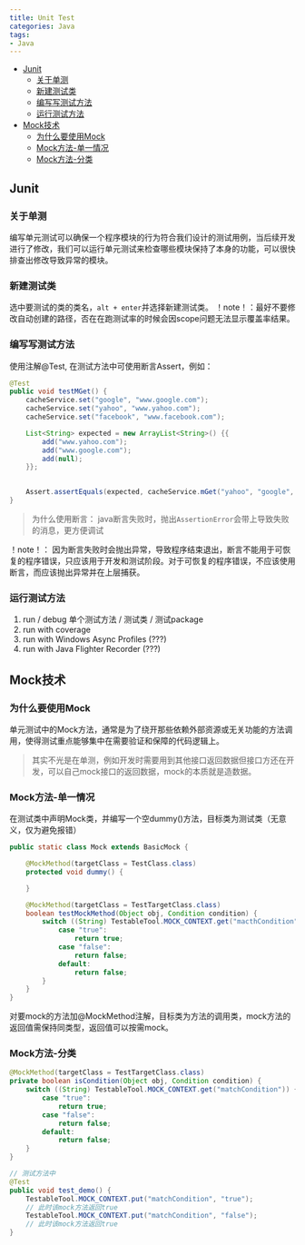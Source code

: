 ```yaml
---
title: Unit Test
categories: Java
tags:
- Java
---
```


- [Junit](#junit)
  - [关于单测](#关于单测)
  - [新建测试类](#新建测试类)
  - [编写写测试方法](#编写写测试方法)
  - [运行测试方法](#运行测试方法)
- [Mock技术](#mock技术)
  - [为什么要使用Mock](#为什么要使用mock)
  - [Mock方法-单一情况](#mock方法-单一情况)
  - [Mock方法-分类](#mock方法-分类)



## Junit
### 关于单测
编写单元测试可以确保一个程序模块的行为符合我们设计的测试用例，当后续开发进行了修改，我们可以运行单元测试来检查哪些模块保持了本身的功能，可以很快排查出修改导致异常的模块。

### 新建测试类
选中要测试的类的类名，`alt + enter`并选择新建测试类。
！note！：最好不要修改自动创建的路径，否在在跑测试率的时候会因scope问题无法显示覆盖率结果。

### 编写写测试方法

使用注解@Test, 在测试方法中可使用断言Assert，例如：

```java
@Test
public void testMGet() {
    cacheService.set("google", "www.google.com");
    cacheService.set("yahoo", "www.yahoo.com");
    cacheService.set("facebook", "www.facebook.com");

    List<String> expected = new ArrayList<String>() {{
        add("www.yahoo.com");
        add("www.google.com");
        add(null);
    }};

    
    Assert.assertEquals(expected, cacheService.mGet("yahoo", "google", "amazon"));
}
```
> 为什么使用断言： java断言失败时，抛出`AssertionError`会带上导致失败的消息，更方便调试

！note！： 因为断言失败时会抛出异常，导致程序结束退出，断言不能用于可恢复的程序错误，只应该用于开发和测试阶段。对于可恢复的程序错误，不应该使用断言，而应该抛出异常并在上层捕获。

### 运行测试方法
1. run / debug 单个测试方法 / 测试类 / 测试package
2. run with coverage
3. run with Windows Async Profiles (???)
4. run with Java Flighter Recorder (???)


## Mock技术
### 为什么要使用Mock
单元测试中的Mock方法，通常是为了绕开那些依赖外部资源或无关功能的方法调用，使得测试重点能够集中在需要验证和保障的代码逻辑上。

> 其实不光是在单测，例如开发时需要用到其他接口返回数据但接口方还在开发，可以自己mock接口的返回数据，mock的本质就是造数据。

### Mock方法-单一情况
在测试类中声明Mock类，并编写一个空dummy()方法，目标类为测试类（无意义，仅为避免报错）

```java
public static class Mock extends BasicMock {

    @MockMethod(targetClass = TestClass.class)
    protected void dummy() {

    }

    @MockMethod(targetClass = TestTargetClass.class)
    boolean testMockMethod(Object obj, Condition condition) {
        switch ((String) TestableTool.MOCK_CONTEXT.get("macthCondition")) {
            case "true":
                return true;
            case "false":
                return false;
            default:
                return false;
        }
    }
}
```

对要mock的方法加@MockMethod注解，目标类为方法的调用类，mock方法的返回值需保持同类型，返回值可以按需mock。

### Mock方法-分类
```java
@MockMethod(targetClass = TestTargetClass.class)
private boolean isCondition(Object obj, Condition condition) {
    switch ((String) TestableTool.MOCK_CONTEXT.get("matchCondition")) {
        case "true":
            return true;
        case "false":
            return false;
        default:
            return false;
    }
}

// 测试方法中
@Test
public void test_demo() {
    TestableTool.MOCK_CONTEXT.put("matchCondition", "true");
    // 此时该mock方法返回true
    TestableTool.MOCK_CONTEXT.put("matchCondition", "false");
    // 此时该mock方法返回true
}
```
